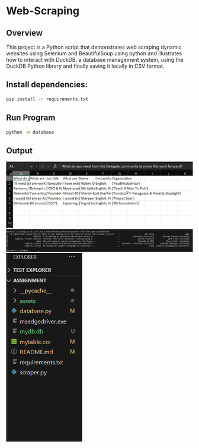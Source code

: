# Web-Scraping

## Overview

This project is a Python script that demonstrates web scraping dynamic websites using Selenium and BeautifulSoup using python and illustrates how to interact with DuckDB, a database management system, using the DuckDB Python library and finally saving it locally in CSV format. 


## Install dependencies:

```bash
pip install -r requirements.txt
```

## Run Program

```bash
python -m database
```

## Output
![Alt text](assets/Screenshot%202023-12-08%20120138.png "CSV Screenshot")
![Alt text](assets/Screenshot%202023-12-08%20120953.png "file Screenshot")
![Alt text](assets/Screenshot%202023-12-08%20121227.png "file Screenshot")